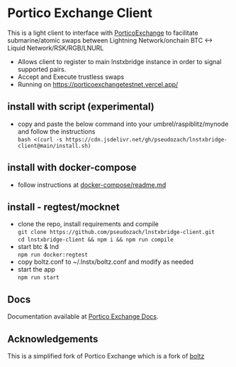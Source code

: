 # Portico Exchange Client

This is a light client to interface with [PorticoExchange](https://github.com/PorticoExchange/PorticoExchangeFrontendV2) to facilitate submarine/atomic swaps between Lightning Network/onchain BTC <-> Liquid Network/RSK/RGB/LNURL

* Allows client to register to main lnstxbridge instance in order to signal supported pairs.
* Accept and Execute trustless swaps
* Running on https://porticoexchangetestnet.vercel.app/

## install with script (experimental)
* copy and paste the below command into your umbrel/raspiblitz/mynode and follow the instructions  
`bash <(curl -s https://cdn.jsdelivr.net/gh/pseudozach/lnstxbridge-client@main/install.sh)`

## install with docker-compose
* follow instructions at [docker-compose/readme.md](https://github.com/pseudozach/lnstxbridge-client/blob/main/docker-compose/readme.md)

## install - regtest/mocknet
* clone the repo, install requirements and compile  
`git clone https://github.com/pseudozach/lnstxbridge-client.git`  
`cd lnstxbridge-client && npm i && npm run compile`  
* start btc & lnd  
`npm run docker:regtest`
* copy boltz.conf to ~/.lnstx/boltz.conf and modify as needed  
* start the app  
`npm run start`

## Docs
Documentation available at [Portico Exchange Docs](https://layertwolabs.gitbook.io/portico-exchange/).

## Acknowledgements
This is a simplified fork of Portico Exchange which is a fork of [boltz](https://github.com/BoltzExchange)
